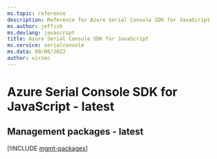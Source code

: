 ```yaml
---
ms.topic: reference
description: Reference for Azure Serial Console SDK for JavaScript
ms.author: jeffish
ms.devlang: javascript
title: Azure Serial Console SDK for JavaScript
ms.service: serialconsole
ms.data: 09/08/2022
author: xirzec
---
```

# Azure Serial Console SDK for JavaScript - latest

## Management packages - latest
[!INCLUDE [mgmt-packages](serial-console-mgmt-index.md)]